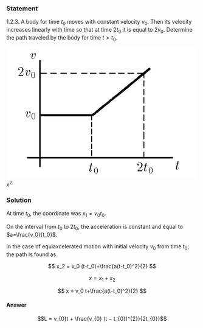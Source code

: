 ###  Statement 

$1.2.3.$ A body for time $t_0$ moves with constant velocity $v_0$. Then its velocity increases linearly with time so that at time $2 t_0$ it is equal to $2 v_0$. Determine the path traveled by the body for time $t > t_0$. 

![ For problem $1.2.3$ |630x432, 39%](../../img/1.2.3/statement.png)
$x^2$
### Solution

At time $t_0$, the coordinate was $x_1=v_0t_0$. 

On the interval from $t_0$ to $2t_0$, the acceleration is constant and equal to $a=\frac{v_0}{t_0}$. 

In the case of equiaxcelerated motion with initial velocity $v_0$ from time $t_0$, the path is found as 

$$ x_2 = v_0 (t-t_0)+\frac{a(t-t_0)^2}{2} $$ 

$$ x = x_1+x_2 $$ 

$$ x = v_0 t+\frac{a(t-t_0)^2}{2} $$ 

#### Answer

$$L = v_{0}t + \frac{v_{0} (t − t_{0})^{2}}{2t_{0}}$$ 
